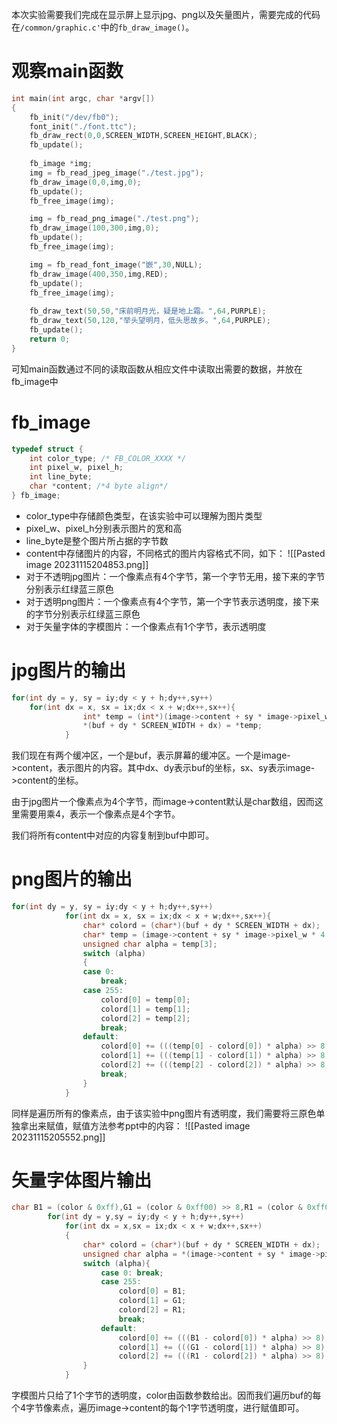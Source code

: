 本次实验需要我们完成在显示屏上显示jpg、png以及矢量图片，需要完成的代码在`/common/graphic.c'`中的`fb_draw_image()`。

# 观察main函数
```C
int main(int argc, char *argv[])
{
    fb_init("/dev/fb0");
    font_init("./font.ttc");
    fb_draw_rect(0,0,SCREEN_WIDTH,SCREEN_HEIGHT,BLACK);
    fb_update();
    
    fb_image *img;
    img = fb_read_jpeg_image("./test.jpg");
    fb_draw_image(0,0,img,0);
    fb_update();
    fb_free_image(img);

    img = fb_read_png_image("./test.png");
    fb_draw_image(100,300,img,0);
    fb_update();
    fb_free_image(img);

    img = fb_read_font_image("嵌",30,NULL);
    fb_draw_image(400,350,img,RED);
    fb_update();
    fb_free_image(img);
  
    fb_draw_text(50,50,"床前明月光，疑是地上霜。",64,PURPLE);
    fb_draw_text(50,120,"举头望明月，低头思故乡。",64,PURPLE);
    fb_update();
    return 0;
}
```
可知main函数通过不同的读取函数从相应文件中读取出需要的数据，并放在fb_image中

# fb_image
```C
typedef struct {
    int color_type; /* FB_COLOR_XXXX */
    int pixel_w, pixel_h;
    int line_byte;
    char *content; /*4 byte align*/
} fb_image;
```
- color_type中存储颜色类型，在该实验中可以理解为图片类型
- pixel_w、pixel_h分别表示图片的宽和高
- line_byte是整个图片所占据的字节数
- content中存储图片的内容，不同格式的图片内容格式不同，如下：
![[Pasted image 20231115204853.png]]
- 对于不透明jpg图片：一个像素点有4个字节，第一个字节无用，接下来的字节分别表示红绿蓝三原色
- 对于透明png图片：一个像素点有4个字节，第一个字节表示透明度，接下来的字节分别表示红绿蓝三原色
- 对于矢量字体的字模图片：一个像素点有1个字节，表示透明度

# jpg图片的输出
```C
for(int dy = y, sy = iy;dy < y + h;dy++,sy++)
    for(int dx = x, sx = ix;dx < x + w;dx++,sx++){
                int* temp = (int*)(image->content + sy * image->pixel_w * 4 + sx * 4);
                *(buf + dy * SCREEN_WIDTH + dx) = *temp;
            }
```
我们现在有两个缓冲区，一个是buf，表示屏幕的缓冲区。一个是image->content，表示图片的内容。其中dx、dy表示buf的坐标，sx、sy表示image->content的坐标。

由于jpg图片一个像素点为4个字节，而image->content默认是char数组，因而这里需要用乘4，表示一个像素点是4个字节。

我们将所有content中对应的内容复制到buf中即可。

# png图片的输出
```C
for(int dy = y, sy = iy;dy < y + h;dy++,sy++)
            for(int dx = x, sx = ix;dx < x + w;dx++,sx++){
                char* colord = (char*)(buf + dy * SCREEN_WIDTH + dx);
                char* temp = (image->content + sy * image->pixel_w * 4 + sx * 4);
                unsigned char alpha = temp[3];
                switch (alpha)
                {
                case 0:
                    break;
                case 255:
                    colord[0] = temp[0];
                    colord[1] = temp[1];
                    colord[2] = temp[2];
                    break;
                default:
                    colord[0] += (((temp[0] - colord[0]) * alpha) >> 8);
                    colord[1] += (((temp[1] - colord[1]) * alpha) >> 8);
                    colord[2] += (((temp[2] - colord[2]) * alpha) >> 8);
                    break;
                }
            }
```
同样是遍历所有的像素点，由于该实验中png图片有透明度，我们需要将三原色单独拿出来赋值，赋值方法参考ppt中的内容：
![[Pasted image 20231115205552.png]]

# 矢量字体图片输出
```C
char B1 = (color & 0xff),G1 = (color & 0xff00) >> 8,R1 = (color & 0xff0000) >> 16;
        for(int dy = y,sy = iy;dy < y + h;dy++,sy++)
            for(int dx = x,sx = ix;dx < x + w;dx++,sx++)
            {
                char* colord = (char*)(buf + dy * SCREEN_WIDTH + dx);
                unsigned char alpha = *(image->content + sy * image->pixel_w + sx);
                switch (alpha){
                    case 0: break;
                    case 255:
                        colord[0] = B1;
                        colord[1] = G1;
                        colord[2] = R1;
                        break;
                    default:
                        colord[0] += (((B1 - colord[0]) * alpha) >> 8);
                        colord[1] += (((G1 - colord[1]) * alpha) >> 8);
                        colord[2] += (((R1 - colord[2]) * alpha) >> 8);
                }
            }
```
字模图片只给了1个字节的透明度，color由函数参数给出。因而我们遍历buf的每个4字节像素点，遍历image->content的每个1字节透明度，进行赋值即可。

